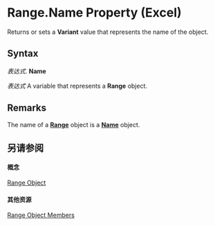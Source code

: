 
# Range.Name Property (Excel)

Returns or sets a  **Variant** value that represents the name of the object.


## Syntax

 _表达式_. **Name**

 _表达式_ A variable that represents a **Range** object.


## Remarks

The name of a  **[Range](b8207778-0dcc-4570-1234-f130532cc8cd.md)** object is a **[Name](cfedb297-ac0d-dff0-99c7-6927cc5f31ed.md)** object.


## 另请参阅


#### 概念


[Range Object](b8207778-0dcc-4570-1234-f130532cc8cd.md)
#### 其他资源


[Range Object Members](http://msdn.microsoft.com/library/4336bf81-1e63-7e44-1792-baf366a027a7%28Office.15%29.aspx)